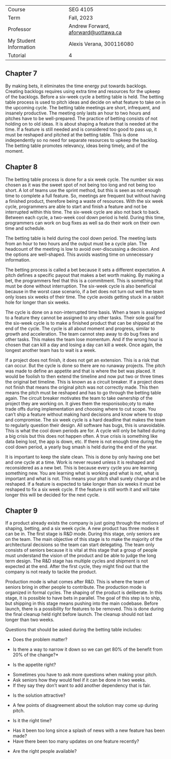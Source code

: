 |  |  |
| --- | --- |
| Course | SEG 4105|
| Term | Fall, 2023 |
| Professor | Andrew Forward, aforward@uottawa.ca |
| My Student Information | Alexis Verana, 300116080 |
| Tutorial| 4 |

## Chapter 7 
By making bets, it eliminates the time energy put towards backlogs. Creating backlogs requires using extra time and resources for the upkeep of the backlogs. Before a six-week cycle a betting table is held. The betting table process is used to pitch ideas and decide on what feature to take on in the upcoming cycle. The betting table meetings are short, infrequent, and insanely productive. The meeting only lasts an hour to two hours and pitches have to be well-prepared. The practice of betting consists of not holding on to old ideas. It is about shaping a feature that is needed at the time. If a feature is still needed and is considered too good to pass up, it must be reshaped and pitched at the betting table. This is done independently so no need for separate resources to upkeep the backlog. The betting table promotes relevancy, ideas being timely, and of the moment. 

## Chapter 8 
The betting table process is done for a six week cycle. The number six was chosen as it was the sweet spot of not being too long and not being too short. A lot of teams use the sprint method, but this is seen as not enough time to complete a full feature. So, meetings are frequent but without having a finished product, therefore being a waste of resources. With the six week cycle, programmers are able to start and finish a feature and not be interrupted within this time. The six-week cycle are also not back to back. Between each cycle, a two-week cool down period is held. During this time, programmers can work on bug fixes as well sa do their work on their own time and schedule. 

The betting table is held during the cool down period. The meeting lasts from an hour to two hours and the output must be a cycle plan. The headcount of the meeting is low to avoid over-discussing a decision. And the options are well-shaped. This avoids wasting time on unnecessary information. 

The betting process is called a bet because it sets a different expectation. A pitch defines a specific payout that makes a bet worth making. By making a bet, the programmers feel that this is a commitment. This is something that must be done without interruption. The six-week cycle is also beneficial because in the worst case scenario, if a bet does not turn out well the team only loses six weeks of their time. The cycle avoids getting stuck in a rabbit hole for longer than six weeks. 

The cycle is done on a non-interrupted time basis. When a team is assigned to a feature they cannot be assigned to any other tasks. Their sole goal for the six-week cycle is to make a finished product that can be shipped at the end of the cycle. The cycle is all about moment and progress, similar to growth and acceleration. The team cannot step away to do bug fixes and other tasks. This makes the team lose momentum. And if the wrong hour is chosen that can kill a day and losing a day can kill a week. Once again, the longest another team has to wait is a week. 

If a project does not finish, it does not get an extension. This is a risk that can occur. But the cycle is done so there are no runaway projects. The pitch was made to define an appetite and that is where the bet was placed. It would be foolish to then extend the timeline and now put two or three times the original bet timeline. This is known as a circuit breaker. If a project does not finish that means the original pitch was not correctly made. This then means the pitch must be reshaped and has to go through the betting table again. The circuit breaker motivates the team to take ownership of the project they are working on. It gives them the responisobo;oty to make trade offs during implementation and choosing where to cut scope. You can’t ship a feature without making hard decisions and know where to stop and compromise. The six week cycle is a hard deadline that makes the team to regularly question their design. 
All software has bugs, this is unavoidable. This is what the cool down periods are for. A cycle will only be halted during a big crisis but this does not happen often. A true crisis is something like data being lost, the app is down, etc. If there is not enough time during the cool down period, a yearly bug smash is held during the end of the year. 

It is important to keep the slate clean. This is done by only having one bet and one cycle at a time. Work is never reused unless it is reshaped and reconsidered as a new bet. This is because every cycle you are learning something new. You are learning what is working and what is not, what is important and what is not. This means your pitch shall surely change and be reshaped. If a feature is expected to take longer than six weeks it must be reshaped to fix a six week cycle. If the feature is still worth it and will take longer this will be decided for the next cycle. 

## Chapter 9 
If a product already exists the company is just going through the motions of shaping, betting, and a six week cycle. A new product has three modes it can be in. The first stage is R&D mode. During this stage, only seniors are on the team. The main objective of this stage is to make the majority of the architectural decisions so the team can start delegating. The team only consists of seniors because it is vital at this stage that a group of people must understand the vision of the product and be able to judge the long term design. The R&D stage has multiple cycles and shipment is not expected at the end. After the first cycle, they might find out that the company is not ready to tackle the product. 

Production mode is what comes after R&D. This is where the team of seniors bring in other people to contribute. The production mode is organized in formal cycles. The shaping of the product is deliberate. In this stage, it is possible to have bets in parallel. The goal of this step is to ship, but shipping in this stage means pushing into the main codebase. Before launch, there is a possibility for features to be removed. This is done during the final cleanup held right before launch. The cleanup should not last longer than two weeks. 
 
Questions that should be asked during the betting table includes: 
* Does the problem matter? 
- Is there a way to narrow it down so we can get 80% of the benefit from 20% of the change?*
* Is the appetite right?
- Sometimes you have to ask more questions when making your pitch.
- Ask seniors how they would feel if it can be done in two weeks.
- If they say they don’t want to add another dependency that is fair.
* Is the solution attractive? 
- A few points of disagreement about the solution may come up during pitch.
* Is it the right time?
- Has it been too long since a splash of news with a new feature has been made?
- Have there been too many updates on one feature recently?
* Are the right people available?

